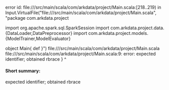 error id: file://<WORKSPACE>/src/main/scala/com/arkdata/project/Main.scala:[218..219) in Input.VirtualFile("file://<WORKSPACE>/src/main/scala/com/arkdata/project/Main.scala", "package com.arkdata.project

import org.apache.spark.sql.SparkSession
import com.arkdata.project.data.{DataLoader,DataPreprocessor}
import com.arkdata.project.models.{ModelTrainer,ModelEvaluator}

object Main{
    def
}")
file://<WORKSPACE>/src/main/scala/com/arkdata/project/Main.scala
file://<WORKSPACE>/src/main/scala/com/arkdata/project/Main.scala:9: error: expected identifier; obtained rbrace
}
^
#### Short summary: 

expected identifier; obtained rbrace